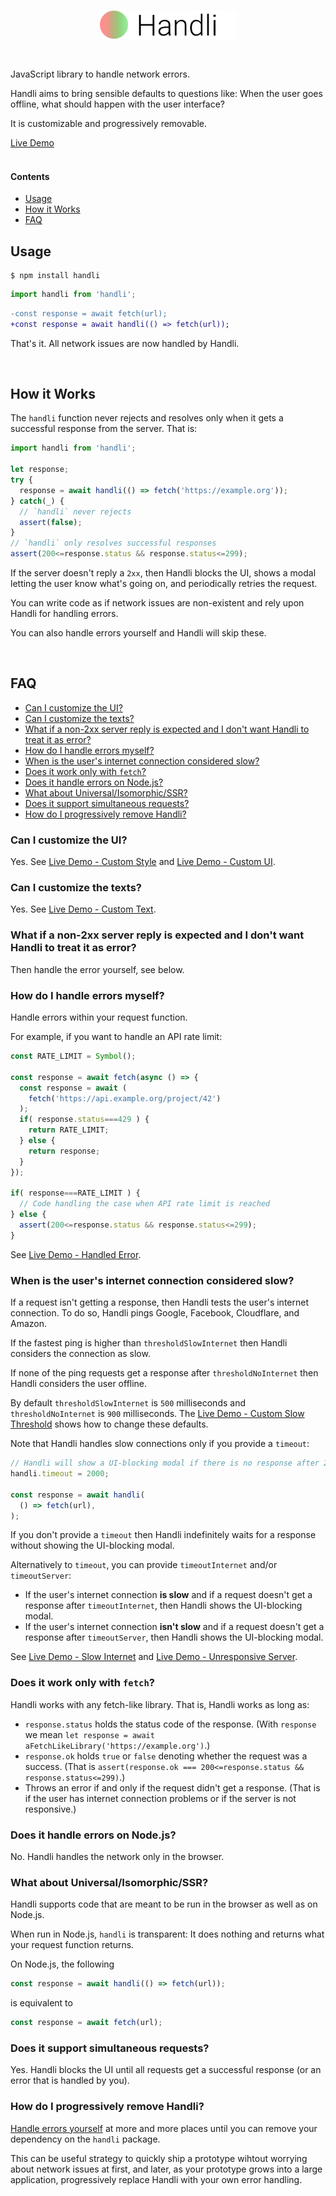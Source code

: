 <br/>
<p align="center">
<a href="/../../#readme">
<img src="https://github.com/brillout/handli/raw/master/logo.svg?sanitize=true" height="45" alt="Handli"/>
</a>
</p>
<br/>

JavaScript library to handle network errors.

Handli aims to bring sensible defaults to questions like:
When the user goes offline, what should happen with the user interface?

It is customizable and
progressively removable.

[Live Demo](https://brillout.github.com/handli)
<br/><br/>



#### Contents

- [Usage](#usage)
- [How it Works](#how-it-works)
- [FAQ](#faq)

## Usage

~~~shell
$ npm install handli
~~~
~~~js
import handli from 'handli';
~~~

~~~diff
-const response = await fetch(url);
+const response = await handli(() => fetch(url));
~~~

That's it.
All network issues are now handled by Handli.

<br/>

## How it Works

The `handli` function never rejects and resolves only when it gets a successful response from the server.
That is:

~~~js
import handli from 'handli';

let response;
try {
  response = await handli(() => fetch('https://example.org'));
} catch(_) {
  // `handli` never rejects
  assert(false);
}
// `handli` only resolves successful responses
assert(200<=response.status && response.status<=299);
~~~

If the server doesn't reply a `2xx`,
then Handli blocks the UI,
shows a modal letting the user know what's going on,
and periodically retries the request.

You can write code as if network issues are non-existent
and rely upon Handli for handling errors.

You can also handle errors yourself
and Handli will skip these.

<br/>

## FAQ

- [Can I customize the UI?](#can-i-customize-the-ui)
- [Can I customize the texts?](#can-i-customize-the-texts)
- [What if a non-2xx server reply is expected and I don't want Handli to treat it as error?](#what-if-a-non-2xx-server-reply-is-expected-and-i-dont-want-handli-to-treat-it-as-error)
- [How do I handle errors myself?](#how-do-i-handle-errors-myself)
- [When is the user's internet connection considered slow?](#when-is-the-users-internet-connection-considered-slow)
- [Does it work only with `fetch`?](#does-it-work-only-with-fetch)
- [Does it handle errors on Node.js?](#does-it-handle-errors-on-nodejs)
- [What about Universal/Isomorphic/SSR?](#what-about-universalisomorphicssr)
- [Does it support simultaneous requests?](#does-it-support-simultaneous-requests)
- [How do I progressively remove Handli?](#how-do-i-progressively-remove-handli)

### Can I customize the UI?

Yes.
See
[Live Demo - Custom Style](https://brillout.github.com/handli#custom-style)
and
[Live Demo - Custom UI](https://brillout.github.com/handli#custom-ui).

### Can I customize the texts?

Yes.
See [Live Demo - Custom Text](https://brillout.github.com/handli#custom-text).

### What if a non-2xx server reply is expected and I don't want Handli to treat it as error?

Then handle the error yourself,
see below.

### How do I handle errors myself?

Handle errors within your request function.

For example, if you want to handle an API rate limit:
~~~js
const RATE_LIMIT = Symbol();

const response = await fetch(async () => {
  const response = await (
    fetch('https://api.example.org/project/42')
  );
  if( response.status===429 ) {
    return RATE_LIMIT;
  } else {
    return response;
  }
});

if( response===RATE_LIMIT ) {
  // Code handling the case when API rate limit is reached
} else {
  assert(200<=response.status && response.status<=299);
}
~~~

See [Live Demo - Handled Error](https://brillout.github.com/handli#handled-error).

### When is the user's internet connection considered slow?

If a request isn't getting a response,
then Handli tests the user's internet connection.
To do so, Handli pings
Google,
Facebook,
Cloudflare, and
Amazon.

If the fastest ping is higher than `thresholdSlowInternet` then
Handli considers the connection as slow.

If none of the ping requests get a response after `thresholdNoInternet` then Handli
considers the user offline.

By default `thresholdSlowInternet` is `500` milliseconds and `thresholdNoInternet` is `900` milliseconds.
The [Live Demo - Custom Slow Threshold](https://brillout.github.com/handli#custom-slow-threshold) shows how to change these defaults.

Note that Handli handles slow connections only if you provide a `timeout`:

~~~js
// Handli will show a UI-blocking modal if there is no response after 2 seconds
handli.timeout = 2000;

const response = await handli(
  () => fetch(url),
);
~~~

If you don't provide a `timeout` then
Handli indefinitely waits for a response
without showing the UI-blocking modal.

Alternatively to `timeout`, you can provide `timeoutInternet` and/or `timeoutServer`:
 - If the user's internet connection **is slow** and
   if a request doesn't get a response after `timeoutInternet`,
   then Handli shows the UI-blocking modal.
 - If the user's internet connection **isn't slow** and
   if a request doesn't get a response after `timeoutServer`,
   then Handli shows the UI-blocking modal.

See
[Live Demo - Slow Internet](https://brillout.github.com/handli#slow-internet)
and
[Live Demo - Unresponsive Server](https://brillout.github.com/handli#unresponsive-server).

### Does it work only with `fetch`?

Handli works with any fetch-like library.
That is, Handli works as long as:
 - `response.status` holds the status code of the response.
   (With `response` we mean `let response = await aFetchLikeLibrary('https://example.org')`.)
 - `response.ok` holds `true` or `false` denoting whether the request was a success.
   (That is `assert(response.ok === 200<=response.status && response.status<=299)`.)
 - Throws an error if and only if the request didn't get a response.
   (That is if the user has internet connection problems or if the server is not responsive.)

### Does it handle errors on Node.js?

No.
Handli handles the network only in the browser.

### What about Universal/Isomorphic/SSR?

Handli supports code that are meant to be run in the browser as well as on Node.js.

When run in Node.js, `handli` is transparent:
It does nothing and returns what your request function returns.

On Node.js, the following

~~~js
const response = await handli(() => fetch(url));
~~~

is equivalent to

~~~js
const response = await fetch(url);
~~~


### Does it support simultaneous requests?

Yes.
Handli blocks the UI until
all requests get a successful response
(or an error that is handled by you).


### How do I progressively remove Handli?

[Handle errors yourself](#how-do-i-handle-errors-myself)
at more and more places
until you can remove your dependency on the `handli` package.

This can be useful strategy
to quickly ship a prototype wihtout worrying about network issues at first,
and later,
as your prototype grows into a large application,
progressively replace Handli with your own error handling.
